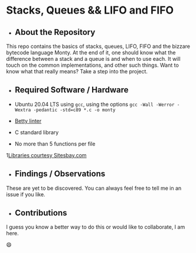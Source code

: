 # Stacks, Queues && LIFO and FIFO

- ## About the Repository

This repo contains the basics of stacks, queues, LIFO, FIFO and the bizzare bytecode language Monty. At the end of it, one should know what the difference between a stack and a queue is and when to use each. It will touch on the common implementations, and other such things. Want to know what that really means? Take a step into the project.

- ## Required Software / Hardware

-  Ubuntu 20.04 LTS using `gcc`, using the options `gcc -Wall -Werror -Wextra -pedantic -std=c89 *.c -o monty`
-  [Betty linter](https://github.com/holbertonschool/Betty/blob/master/betty-style.pl)
-  C standard library
-  No more than 5 functions per file

1[Libraries courtesy Sitesbay.com](https://www.sitesbay.com/cprogramming/images/header-files-in-c.png)

- ## Findings / Observations

These are yet to be discovered. You can always feel free to tell me in an issue if you like.

- ## Contributions

I guess you know a better way to do this or would like to collaborate, I am here.

:smile:
